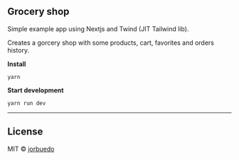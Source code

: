 ## Grocery shop

Simple example app using Nextjs and Twind (JIT Tailwind lib).

Creates a gorcery shop with some products, cart, favorites and orders history.

**Install**

```
yarn
```

**Start development**

```
yarn run dev
```

---

## License

MIT © [jorbuedo](https://github.com/jorbuedo)

